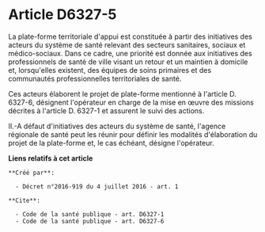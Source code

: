 # Article D6327-5

La plate-forme territoriale d'appui est constituée à partir des initiatives des acteurs du système de santé relevant des
secteurs sanitaires, sociaux et médico-sociaux. Dans ce cadre, une priorité est donnée aux initiatives des professionnels de
santé de ville visant un retour et un maintien à domicile et, lorsqu'elles existent, des équipes de soins primaires et des
communautés professionnelles territoriales de santé. 

Ces acteurs élaborent le projet de plate-forme mentionné à l'article D. 6327-6, désignent l'opérateur en charge de la mise en
œuvre des missions décrites à l'article D. 6327-1 et assurent le suivi des actions. 

II.-A défaut d'initiatives des acteurs du système de santé, l'agence régionale de santé peut les réunir pour définir les
modalités d'élaboration du projet de la plate-forme et, le cas échéant, désigne l'opérateur.

**Liens relatifs à cet article**

	**Créé par**:

	  - Décret n°2016-919 du 4 juillet 2016 - art. 1

	**Cite**:

	  - Code de la santé publique - art. D6327-1
	  - Code de la santé publique - art. D6327-6
